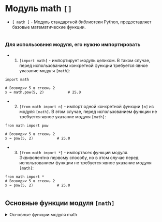 # Модуль math `[]`

- `[ math ]` - Модуль стандартной библиотеки Python, предоставляет базовые математические функции.
#
### Для использовния модуля, его нужно импортировать
- 1) `[import math]` - импортирует модуль целиком. В таком случае, перед использованием конкретной функции требуется явное указание модуля `[math]`:
```
import math

# Возводиv 5 в стеень 2 
x = math.pow(5, 2)           # 25.0
```
- 2) `[from math import n]` - импорт одной конкретной функции `[n]` из модуля `[math]`. В этом случае, перед использованием функции не требуется явное указание модуля `[math]`:
```
from math import pow

# Возводиv 5 в стеень 2 
x = pow(5, 2)           # 25.0
```
- 3) `[from math import *]` - импортвсех функций модуля. Эквиволентно первому способу, но в этом случае перед использованием функции не требуется явное указание модуля `[math]`:
```
from math import *
# Возводиv 5 в стеень 2 
x = pow(5, 2)           # 25.0
```
#
## Основные функции модуля `[math]`
<details>
   <summary>Основные функции модуля math</summary>
#
---
## Возведение в степень и логарифмы
#
 ### 1) `[math.ceil(x)]` - Округляет число `[x]` вверх до ближайшего целого.
```
f
```

 ### 2) `[math.floor(x)]` - Округляет число `[x]` вниз до ближайшего целого.
```

```

 ### 3) `[math.trunc(x)]` - Обрезает число `[x]` до целого значения.
```

```
#
---
## Возведение в степень и логарифмы
#
 ### 4) `[math.pow(x, y)]` - Возводит `[x]` в степень `[y]`.
```

```
 ### 5) `[math.sqrt(x)]` - Возвращает квадратный корень числа `[x]`.
```

```
 ### 6) `[math.sqrt(x)]` - используется для вычисления квадратного корня числа `[x]`.
```

```
 ### 7) `[math.exp(x)]` - Возвращает число `[e]` в степени `[x]`.
```

```
 ### 8) `[math.log(x, base)]` - Возвращает логарифм `[x]` по указанному основанию `[base]`.
```

```
 ### 9) `[math.log10(x)]` - используется для вычисления десятичного логарифма числа `[x]`.
```

```
 ### 10) `[math.factorial(x)]` - Возвращает факториал числа `[x]`. Факториал числа - это произведение всех положительных целых чисел от 1 до этого числа включительно.
```
import math

x = 5
factorial_result = math.factorial(x)  # Факториал числа 5

print(factorial_result)   # 5 * 4 * 3 * 2 * 1 = 120.
```
#
---
##Тригонометрические функции
#
 ### 11) `[math.sin(x)]`, `[math.cos(x)]`, `[math.tan(x)]` - Синус, косинус и тангенс угла `[x]` (угол в радианах).
```

```
### 12) `[math.radians()]` -  используется для преобразования угла из градусов в радианы.
```

```
### 13) `[math.degrees(x)]` - используется для преобразования угла из радиан в градусы.
```

```
#
--- 
##Константы
#
### 14) `[math.pi]` - представляет собой константу, представляющую математическую константу π (пи). Значение этой константы приблизительно равно 3.141592653589793.
```
import math

print(math.pi)   # 3.141592653589793
```
### 15) `[math.e]` - представляет собой математическую константу e, приближенное значение которой равно 2.718281828459.
```
import math

print(math.e)   # 2.718281828459
```
</details>
